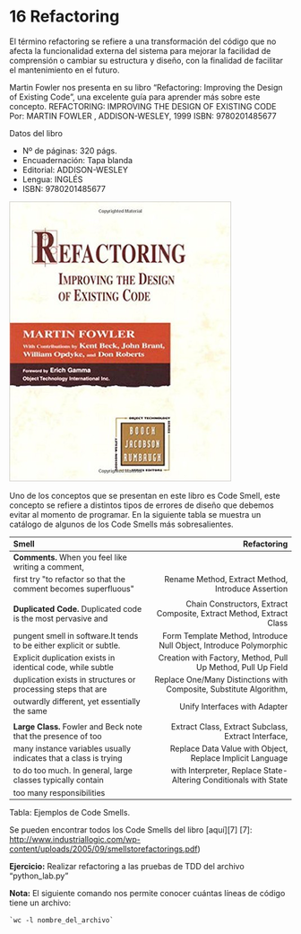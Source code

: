# 16 Refactoring

El término refactoring se refiere a una transformación del código que no afecta la funcionalidad externa del sistema para mejorar la facilidad de comprensión o cambiar su estructura y diseño, con la finalidad de facilitar el mantenimiento en el futuro.

Martin Fowler nos presenta en su libro “Refactoring: Improving the Design of Existing Code”, una excelente guía para aprender más sobre este concepto. 
REFACTORING: IMPROVING THE DESIGN OF EXISTING CODE
Por: MARTIN FOWLER , ADDISON-WESLEY, 1999
ISBN: 9780201485677

Datos del libro

* Nº de páginas: 320 págs.
* Encuadernación: Tapa blanda
* Editorial: ADDISON-WESLEY
* Lengua: INGLÉS
* ISBN: 9780201485677

![Libro Refactoring](images/librorefactoring.jpg)

Uno de los conceptos que se presentan en este libro es Code Smell, este concepto se refiere a distintos tipos de errores de diseño que debemos evitar al momento de programar. En la siguiente tabla se muestra un catálogo de algunos de los Code Smells más sobresalientes. 

| Smell                                                          |                          Refactoring                             |
| :---------------------------                                   | ------------------------------------------------:                |
| __Comments.__ When you feel like writing a comment,            |                                                                  |
| first try "to refactor so that the comment becomes superfluous"| Rename Method, Extract Method, Introduce Assertion               |
|                                                                |                                                                  |
| __Duplicated Code.__ Duplicated code is the most pervasive and | Chain Constructors, Extract Composite, Extract Method, Extract Class |
| pungent smell in software.It tends to be either explicit or subtle. | Form Template Method, Introduce Null Object, Introduce Polymorphic |
| Explicit duplication exists in identical code, while subtle    |  Creation with Factory, Method, Pull Up Method, Pull Up Field | 
| duplication exists in structures or processing steps that are  | Replace One/Many Distinctions with Composite, Substitute Algorithm,  |
| outwardly different, yet essentially the same                  | Unify Interfaces with Adapter     |
|                                                                |                                                                    |
| __Large Class.__ Fowler and Beck note that the presence of too | Extract Class, Extract Subclass, Extract Interface,               |
| many instance variables usually indicates that a class is trying | Replace Data Value with Object, Replace Implicit Language |
| to do too much. In general, large classes typically contain    |  with Interpreter, Replace State-Altering Conditionals with State |
| too many responsibilities                                      |                                                                  |
 
Tabla: Ejemplos de Code Smells.


Se pueden encontrar todos los Code Smells del libro [aquí][7] 
[7]: http://www.industriallogic.com/wp-content/uploads/2005/09/smellstorefactorings.pdf)


__Ejercicio:__ Realizar refactoring a las pruebas de TDD del archivo “python_lab.py”

__Nota:__ El siguiente comando nos permite conocer cuántas líneas de código tiene un archivo:

    `wc -l nombre_del_archivo`
